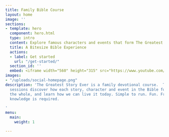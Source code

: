 ```yaml
---
title: Family Bible Course
layout: home
image: ''
sections:
- template: hero
  component: hero.html
  type: intro
  content: Explore famous characters and events that form The Greatest Story Ever and discover how you can be part of it today. This family devotional course mixes online content and printed cards to form a colourful learning experience in you own home. Simple to run. Fun. Free. No prior knowledge required.
  title: A Bitesize Bible Experience
  actions:
  - label: Get started
    url: "/get-started/"
  section_id: ''
  embed: <iframe width="560" height="315" src="https://www.youtube.com/embed/8CinIZk5gaI?enablejsapi=1" title="YouTube video player" frameborder="0" allow="accelerometer; autoplay; clipboard-write; encrypted-media; gyroscope; picture-in-picture; web-share" allowfullscreen></iframe>
images:
- "/uploads/social-homepage.png"
description: 'The Greatest Story Ever is a family devotional course.  Through daily
  sessions discover how each story, character and event in the Bible forms part of
  the whole, and learn how we can live it today. Simple to run. Fun. Free. No prior
  knowledge is required.

'
menu:
  main:
    weight: 1

---
```

